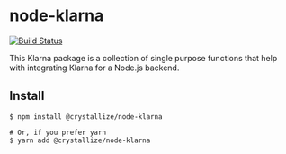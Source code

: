 # node-klarna

[![Build Status](https://github.com/crystallizeApi/node-klarna/workflows/CI/badge.svg)](https://github.com/crystallizeApi/node-klarna/workflows/CI/badge.svg)

This Klarna package is a collection of single purpose functions that help with integrating Klarna for a Node.js backend.

## Install

```shell
$ npm install @crystallize/node-klarna

# Or, if you prefer yarn
$ yarn add @crystallize/node-klarna
```

